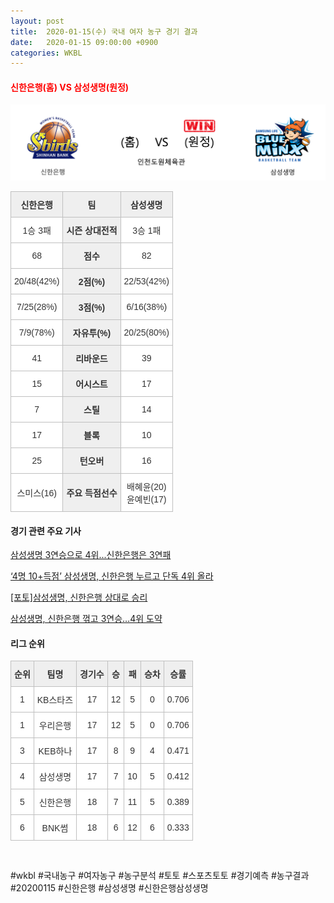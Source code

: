 ```yaml
---
layout: post
title:  2020-01-15(수) 국내 여자 농구 경기 결과
date:   2020-01-15 09:00:00 +0900
categories: WKBL
---
```


#### <span style="color:red"> 신한은행(홈) VS 삼성생명(원정) </span>
![신한은행_삼성생명_lose.png](../images/wkbl/result/신한은행_삼성생명_lose.png)

<style type="text/css">
.tg  {border-collapse:collapse;border-spacing:0;}
.tg td{font-family:Arial, sans-serif;font-size:14px;padding:10px 5px;border-style:solid;border-width:1px;overflow:hidden;word-break:normal;border-color:#c0c0c0;}
.tg th{font-family:Arial, sans-serif;font-size:14px;font-weight:normal;padding:10px 5px;border-style:solid;border-width:1px;overflow:hidden;word-break:normal;border-color:#c0c0c0;}
.tg .tg-dcpn{background-color:#ffffff;border-color:#c0c0c0;text-align:center;vertical-align:middle}
.tg .tg-txr3{background-color:#ffffff;border-color:#c0c0c0;text-align:center;vertical-align:middle}
.tg .tg-o8le{background-color:#efefef;border-color:#c0c0c0;text-align:center;vertical-align:middle}
.tg .tg-rr9t{font-weight:bold;background-color:#efefef;border-color:#c0c0c0;text-align:center;vertical-align:middle}
.tg .tg-wazi{background-color:#efefef;border-color:#c0c0c0;text-align:center;vertical-align:middle}
</style>

<table class="tg">
  <tr>
    <th class="tg-rr9t">신한은행</th>
    <th class="tg-rr9t">팀</th>
    <th class="tg-rr9t">삼성생명</th>
  </tr>
  <tr>
    <td class="tg-dcpn">1승 3패</td>
    <td class="tg-rr9t">시즌 상대전적</td>
    <td class="tg-dcpn">3승 1패</td>
  </tr>
  <tr>
    <td class="tg-dcpn">68</td>
    <td class="tg-rr9t">점수</td>
    <td class="tg-dcpn">82</td>
  </tr>
  <tr>
    <td class="tg-dcpn">20/48(42%)</td>
    <td class="tg-rr9t">2점(%)</td>
    <td class="tg-dcpn">22/53(42%)</td>
  </tr>
  <tr>
    <td class="tg-dcpn">7/25(28%)</td>
    <td class="tg-rr9t">3점(%)</td>
    <td class="tg-dcpn">6/16(38%)</td>
  </tr>
  <tr>
    <td class="tg-dcpn">7/9(78%)</td>
    <td class="tg-rr9t">자유투(%)</td>
    <td class="tg-dcpn">20/25(80%)</td>
  </tr>
  <tr>
    <td class="tg-dcpn">41</td>
    <td class="tg-rr9t">리바운드</td>
    <td class="tg-dcpn">39</td>
  </tr>
  <tr>
    <td class="tg-dcpn">15</td>
    <td class="tg-rr9t">어시스트</td>
    <td class="tg-dcpn">17</td>
  </tr>
  <tr>
    <td class="tg-dcpn">7</td>
    <td class="tg-rr9t">스틸</td>
    <td class="tg-dcpn">14</td>
  </tr>
  <tr>
    <td class="tg-dcpn">17</td>
    <td class="tg-rr9t">블록</td>
    <td class="tg-dcpn">10</td>
  </tr>
  <tr>
    <td class="tg-dcpn">25</td>
    <td class="tg-rr9t">턴오버</td>
    <td class="tg-dcpn">16</td>
  </tr>
  <tr>
    <td class="tg-dcpn">스미스(16)</td>
    <td class="tg-rr9t">주요 득점선수</td>
    <td class="tg-dcpn">배혜윤(20)<br>윤예빈(17)</td>
  </tr>
</table>

#### 경기 관련 주요 기사         

[삼성생명 3연승으로 4위...신한은행은 3연패](http://www.sportsseoul.com/news/read/873193)

[‘4명 10+득점’ 삼성생명, 신한은행 누르고 단독 4위 올라](http://sports.news.naver.com/basketball/news/read.nhn?oid=065&aid=0000195881)

[[포토]삼성생명, 신한은행 상대로 승리](http://isplus.live.joins.com/news/article/article.asp?total_id=23683111)

[삼성생명, 신한은행 꺾고 3연승…4위 도약](http://sports.khan.co.kr/news/sk_index.html?art_id=202001152133003&sec_id=530301&pt=nv)

<script src="https://ads-partners.coupang.com/g.js"></script>
<script>
    new PartnersCoupang.G({"id":48179,"width":"100%","height":120,"subId":null});
</script>        
        

#### 리그 순위

<style type="text/css">
    .tg  {border-collapse:collapse;border-spacing:0;border-color:#ccc;}
    .tg td{font-family:Arial, sans-serif;font-size:14px;padding:10px 5px;border-style:solid;border-width:1px;overflow:hidden;word-break:normal;border-color:#ccc;color:#333;background-color:#fff;}
    .tg th{font-family:Arial, sans-serif;font-size:14px;font-weight:normal;padding:10px 5px;border-style:solid;border-width:1px;overflow:hidden;word-break:normal;border-color:#ccc;color:#333;background-color:#f0f0f0;}
    .tg .tg-jvag{background-color:#ffffff;color:#000000;border-color:#c0c0c0;text-align:center;vertical-align:middle}
    .tg .tg-wman{border-color:#c0c0c0;text-align:center;vertical-align:middle}
    .tg .tg-d14o{font-weight:bold;background-color:#efefef;border-color:#c0c0c0;text-align:center;vertical-align:middle}
    .tg .tg-qn23{color:#000000;border-color:#c0c0c0;text-align:center;vertical-align:middle}
    .tg .tg-50j8{background-color:#ffffff;border-color:#c0c0c0;text-align:center;vertical-align:middle}
    .tg .tg-fzdr{border-color:#c0c0c0;text-align:center;vertical-align:top}
    .tg .tg-hnyg{background-color:#ffffff;color:#000000;border-color:#c0c0c0;text-align:center;vertical-align:top}
</style>

<table class="tg">
  <tr>
    <th class="tg-d14o">순위</th>
    <th class="tg-d14o">팀명</th>
    <th class="tg-d14o">경기수</th>
    <th class="tg-d14o">승</th>
    <th class="tg-d14o">패</th>
    <th class="tg-d14o">승차</th>
    <th class="tg-d14o">승률</th>
  </tr>
  
<tr>
    <td class="tg-50j8">1</td>
    <td class="tg-50j8">KB스타즈</td>
    <td class="tg-50j8">17</td>
    <td class="tg-50j8">12</td>
    <td class="tg-50j8">5</td>
    <td class="tg-50j8">0</td>
    <td class="tg-50j8">0.706</td>
</tr>

<tr>
    <td class="tg-50j8">1</td>
    <td class="tg-50j8">우리은행</td>
    <td class="tg-50j8">17</td>
    <td class="tg-50j8">12</td>
    <td class="tg-50j8">5</td>
    <td class="tg-50j8">0</td>
    <td class="tg-50j8">0.706</td>
</tr>

<tr>
    <td class="tg-50j8">3</td>
    <td class="tg-50j8">KEB하나</td>
    <td class="tg-50j8">17</td>
    <td class="tg-50j8">8</td>
    <td class="tg-50j8">9</td>
    <td class="tg-50j8">4</td>
    <td class="tg-50j8">0.471</td>
</tr>

<tr>
    <td class="tg-50j8">4</td>
    <td class="tg-50j8">삼성생명</td>
    <td class="tg-50j8">17</td>
    <td class="tg-50j8">7</td>
    <td class="tg-50j8">10</td>
    <td class="tg-50j8">5</td>
    <td class="tg-50j8">0.412</td>
</tr>

<tr>
    <td class="tg-50j8">5</td>
    <td class="tg-50j8">신한은행</td>
    <td class="tg-50j8">18</td>
    <td class="tg-50j8">7</td>
    <td class="tg-50j8">11</td>
    <td class="tg-50j8">5</td>
    <td class="tg-50j8">0.389</td>
</tr>

<tr>
    <td class="tg-50j8">6</td>
    <td class="tg-50j8">BNK썸</td>
    <td class="tg-50j8">18</td>
    <td class="tg-50j8">6</td>
    <td class="tg-50j8">12</td>
    <td class="tg-50j8">6</td>
    <td class="tg-50j8">0.333</td>
</tr>
</table><br>
<script src="https://ads-partners.coupang.com/g.js"></script>
<script>
    new PartnersCoupang.G({"id":48180,"width":"100%","height":120,"subId":null});
</script>        
        
#wkbl #국내농구 #여자농구 #농구분석 #토토 #스포츠토토 #경기예측 #농구결과 #20200115 #신한은행 #삼성생명 #신한은행삼성생명 